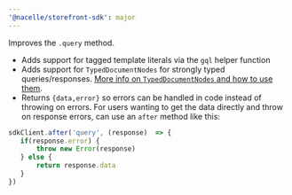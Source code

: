 ```yaml
---
'@nacelle/storefront-sdk': major
---
```


Improves the `.query` method.

- Adds support for tagged template literals via the `gql` helper function
- Adds support for `TypedDocumentNodes` for strongly typed queries/responses. [More info on `TypedDocumentNodes` and how to use them](https://github.com/dotansimha/graphql-typed-document-node#how-to-use).
- Returns `{data,error}` so errors can be handled in code instead of throwing on errors. For users wanting to get the data directly and throw on response errors, can use an `after` method like this: 
 ```js
 sdkClient.after('query', (response)  => {
    if(response.error) {
        throw new Error(response)
    } else {
        return response.data
    }
 })
 ```
